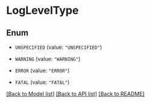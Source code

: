 # LogLevelType

## Enum


* `UNSPECIFIED` (value: `"UNSPECIFIED"`)

* `WARNING` (value: `"WARNING"`)

* `ERROR` (value: `"ERROR"`)

* `FATAL` (value: `"FATAL"`)


[[Back to Model list]](../README.md#documentation-for-models) [[Back to API list]](../README.md#documentation-for-api-endpoints) [[Back to README]](../README.md)


